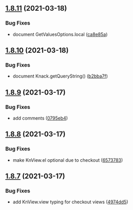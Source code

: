 ## [1.8.11](https://gitlab.com/HumanoidSolutions/knack-types/compare/v1.8.10...v1.8.11) (2021-03-18)


### Bug Fixes

* document GetValuesOptions.local ([ca8e85a](https://gitlab.com/HumanoidSolutions/knack-types/commit/ca8e85a9008275ca10edbd6b470d5c9dfc6662bf))

## [1.8.10](https://gitlab.com/HumanoidSolutions/knack-types/compare/v1.8.9...v1.8.10) (2021-03-18)


### Bug Fixes

* document Knack.getQueryString() ([b2bba7f](https://gitlab.com/HumanoidSolutions/knack-types/commit/b2bba7f8ba6138d5b34c19707d6bdecb758b643c))

## [1.8.9](https://gitlab.com/HumanoidSolutions/knack-types/compare/v1.8.8...v1.8.9) (2021-03-17)


### Bug Fixes

* add comments ([0795eb4](https://gitlab.com/HumanoidSolutions/knack-types/commit/0795eb4d7b4b031edeb9d3e6c8ffeec1aaf19813))

## [1.8.8](https://gitlab.com/HumanoidSolutions/knack-types/compare/v1.8.7...v1.8.8) (2021-03-17)


### Bug Fixes

* make KnView.el optional due to checkout ([6573783](https://gitlab.com/HumanoidSolutions/knack-types/commit/6573783c3b483c66bd7308bb3e71efce489f1d37))

## [1.8.7](https://gitlab.com/HumanoidSolutions/knack-types/compare/v1.8.6...v1.8.7) (2021-03-17)


### Bug Fixes

* add KnView.view typing for checkout views ([4974dd5](https://gitlab.com/HumanoidSolutions/knack-types/commit/4974dd5a71e4ebf2728825589ede38aa4a163a0d))
